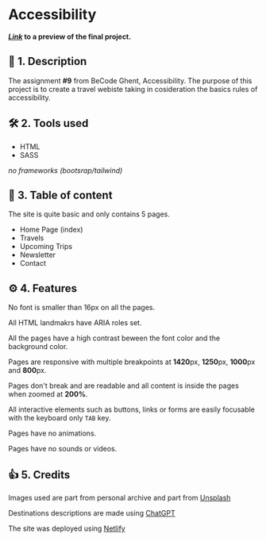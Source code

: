 # Accessibility

**_[Link](https://travel-blog-alex-munteanu.netlify.app/)_ to a preview of the final project.**

## 📃 1. Description

The assignment **#9** from BeCode Ghent, Accessibility. The purpose of this project is to create a travel webiste taking in cosideration the basics rules of accessibility.

## 🛠️ 2. Tools used

- HTML
- SASS <br>

_no frameworks (bootsrap/tailwind)_

## 📂 3. Table of content

The site is quite basic and only contains 5 pages. <br>

- Home Page (index)
- Travels
- Upcoming Trips
- Newsletter
- Contact

## ⚙️ 4. Features

No font is smaller than 16px on all the pages. <br>

All HTML landmakrs have ARIA roles set. <br>

All the pages have a high contrast beween the font color and the background color. <br>

Pages are responsive with multiple breakpoints at **1420**px, **1250**px, **1000**px and **800**px.<br>

Pages don't break and are readable and all content is inside the pages when zoomed at **200%**.<br>

All interactive elements such as buttons, links or forms are easily focusable with the keyboard only `TAB` key.<br>

Pages have no animations.<br>

Pages have no sounds or videos.<br>

## 👍 5. Credits

Images used are part from personal archive and part from [Unsplash](https://unsplash.com)

Destinations descriptions are made using [ChatGPT](https://chat.openai.com/)

The site was deployed using [Netlify](https://www.netlify.com/)
